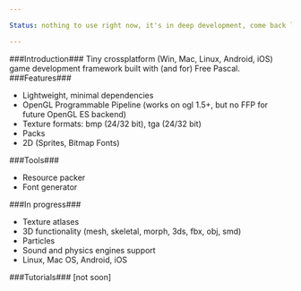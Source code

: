 ```yaml
---

Status: nothing to use right now, it's in deep development, come back later.

---
```

###Introduction###
Tiny crossplatform (Win, Mac, Linux, Android, iOS) game development framework built with (and for) Free Pascal.
###Features###
* Lightweight, minimal dependencies
* OpenGL Programmable Pipeline (works on ogl 1.5+, but no FFP for future OpenGL ES backend)
* Texture formats: bmp (24/32 bit), tga (24/32 bit)
* Packs
* 2D (Sprites, Bitmap Fonts)

###Tools###
* Resource packer
* Font generator

###In progress###
* Texture atlases
* 3D functionality (mesh, skeletal, morph, 3ds, fbx, obj, smd)
* Particles
* Sound and physics engines support
* Linux, Mac OS, Android, iOS

###Tutorials###
[not soon]
